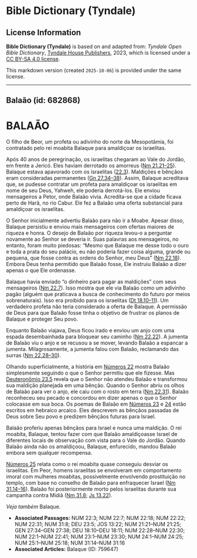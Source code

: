 # Bible Dictionary (Tyndale)

## License Information

**Bible Dictionary (Tyndale)** is based on and adapted from: _Tyndale Open Bible Dictionary_, [Tyndale House Publishers](https://tyndaleopenresources.com/), 2023, which is licensed under a [CC BY-SA 4.0 license](https://creativecommons.org/licenses/by-sa/4.0/legalcode.en).

This markdown version (created `2025-10-06`) is provided under the same license.



--------------------------------

## Balaão (id: 682868)

BALAÃO
======

O filho de Beor, um profeta ou adivinho do norte da Mesopotâmia, foi contratado pelo rei moabita Balaque para amaldiçoar os israelitas.

Após 40 anos de peregrinação, os israelitas chegaram ao Vale do Jordão, em frente a Jericó. Eles haviam derrotado os amorreus ([Nm 21\.21–25](https://ref.ly/Num21:21-Num21:25)). Balaque estava apavorado com os israelitas ([22\.3](https://ref.ly/Num22:3)). Maldições e bênçãos eram consideradas permanentes ([Gn 27\.34–38](https://ref.ly/Gen27:34-Gen27:38)). Assim, Balaque acreditava que, se pudesse contratar um profeta para amaldiçoar os israelitas em nome de seu Deus, Yahweh, ele poderia derrotá\-los. Ele enviou mensageiros a Petor, onde Balaão vivia. Acredita\-se que a cidade ficava perto de Harã, no rio Cabur. Ele fez a Balaão uma oferta substancial para amaldiçoar os israelitas.

O Senhor inicialmente advertiu Balaão para não ir a Moabe. Apesar disso, Balaque persistiu e enviou mais mensageiros com ofertas maiores de riqueza e honra. O desejo de Balaão por riqueza levou\-o a perguntar novamente ao Senhor se deveria ir. Suas palavras aos mensageiros, no entanto, foram muito piedosas: “Mesmo que Balaque me desse todo o ouro e toda a prata do seu palácio, eu não poderia fazer coisa alguma, grande ou pequena, que fosse contra as ordens do Senhor, meu Deus” ([Nm 22\.18](https://ref.ly/Num22:18)). Embora Deus tenha permitido que Balaão fosse, Ele instruiu Balaão a dizer apenas o que Ele ordenasse.

Balaque havia enviado “o dinheiro para pagar as maldições” com seus mensageiros ([Nm 22\.7](https://ref.ly/Num22:7)). Isso mostra que ele via Balaão como um adivinho pagão (alguém que praticava a busca de conhecimento do futuro por meios sobrenaturais). Isso era proibido para os israelitas ([Dt 18\.10–11](https://ref.ly/Deut18:10-Deut18:11)). Um verdadeiro profeta não teria considerado a oferta de Balaque. A permissão de Deus para que Balaão fosse tinha o objetivo de frustrar os planos de Balaque e proteger Seu povo.

Enquanto Balaão viajava, Deus ficou irado e enviou um anjo com uma espada desembainhada para bloquear seu caminho ([Nm 22\.22](https://ref.ly/Num22:22)). A jumenta de Balaão viu o anjo e se recusou a se mover, levando Balaão a espancar a jumenta. Milagrosamente, a jumenta falou com Balaão, reclamando das surras ([Nm 22\.28–30](https://ref.ly/Num22:28-Num22:30)).

Olhando superficialmente, a história em [Números 22](https://ref.ly/Num22:1-Num22:41) mostra Balaão simplesmente seguindo o que o Senhor permitiu que ele fizesse. Mas [Deuteronômio 23\.5](https://ref.ly/Deut23:5) revela que o Senhor não atendeu Balaão e transformou sua maldição planejada em uma bênção. Quando o Senhor abriu os olhos de Balaão para ver o anjo, ele caiu com o rosto em terra ([Nm 22\.31](https://ref.ly/Num22:31)). Balaão reconheceu seu pecado e concordou em dizer apenas o que o Senhor colocasse em sua boca. Os poemas de Balaão em [Números 23](https://ref.ly/Num23:1-Num23:30) e [24](https://ref.ly/Num24:1-Num24:25) estão escritos em hebraico arcaico. Eles descrevem as bênçãos passadas de Deus sobre Seu povo e predizem bênçãos futuras para Israel.

Balaão proferiu apenas bênçãos para Israel e nunca uma maldição. O rei moabita, Balaque, tentou fazer com que Balaão amaldiçoasse Israel de diferentes locais de observação com vista para o Vale do Jordão. Quando Balaão ainda não os amaldiçoou, Balaque, enfurecido, mandou Balaão embora sem qualquer recompensa.

[Números 25](https://ref.ly/Num25:1-Num25:18) relata como o rei moabita quase conseguiu desviar os israelitas. Em Peor, homens israelitas se envolveram em comportamento imoral com mulheres moabitas, possivelmente envolvendo prostituição no templo, com base no conselho de Balaão para enfraquecer Israel ([Nm 31\.14–16](https://ref.ly/Num31:14-Num31:16)). Balaão foi posteriormente morto pelos israelitas durante sua campanha contra Midiã ([Nm 31\.8](https://ref.ly/Num31:8); [Js 13\.22](https://ref.ly/Josh13:22)).

*Veja também* Balaque.

* **Associated Passages:** NUM 22:3; NUM 22:7; NUM 22:18; NUM 22:22; NUM 22:31; NUM 31:8; DEU 23:5; JOS 13:22; NUM 21:21–NUM 21:25; GEN 27:34–GEN 27:38; DEU 18:10–DEU 18:11; NUM 22:28–NUM 22:30; NUM 22:1–NUM 22:41; NUM 23:1–NUM 23:30; NUM 24:1–NUM 24:25; NUM 25:1–NUM 25:18; NUM 31:14–NUM 31:16
* **Associated Articles:** Balaque (ID: 759647)

